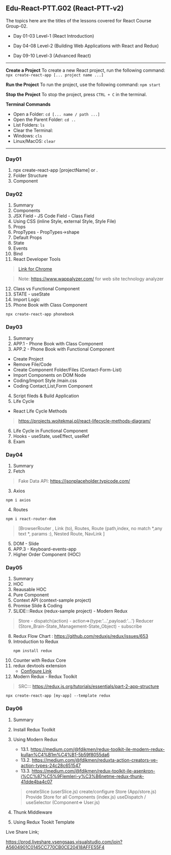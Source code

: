 
## Edu-React-PTT.G02 (React-PTT-v2)

The topics here are the titles of the lessons covered for React Course Group-02.

- Day 01-03 Level-1 (React Introduction)

- Day 04-08 Level-2 (Building Web Applications with React and Redux)

- Day 09-10 Level-3 (Advanced React)
---
**Create a Project**
To create a new React project, run the following command:
`npx create-react-app [... project name ...]`

**Run the Project**
To run the project, use the following command:
`npm start`

**Stop the Project**
To stop the project, press `CTRL + C` in the terminal.

**Terminal Commands**
- Open a Folder: `cd [... name / path ...]`
- Open the Parent Folder: `cd ..`
- List Folders: `ls`
- Clear the Terminal:
- Windows: `cls`
- Linux/MacOS: `clear`
---
### Day01
1. npx create-react-app [projectName] or .
2. Folder Structure
3. Component

### Day02
01. Summary
02. Components
03. JSX Field - JS Code Field - Class Field
04. Using CSS (inline Style, external Style, Style File)
05. Props
06. PropTypes - PropTypes->shape
07. Default Props
08. State
09. Events
10. Bind
11. React Developer Tools
> [Link for Chrome](https://chrome.google.com/webstore/detail/react-developer-tools/fmkadmapgofadopljbjfkapdkoienihi/related)

>Note: https://www.wappalyzer.com/ for web site technology analyzer

12. Class vs Functional Component
13. STATE - useState
14. Import Logic
15. Phone Book with Class Component
```node
npx create-react-app phonebook
```

### Day03
01. Summary
02. APP.1 - Phone Book with Class Component
03. APP.2 - Phone Book with Functional Component

- Create Project
- Remove File/Code
- Create Component Folder/Files (Contact-Form-List)
- Import Components on DOM Node
- Coding/Import Style /main.css
- Coding Contact,List,Form Component

04. Script fileds & Build Application
05. Life Cycle
- React Life Cycle Methods
> https://projects.wojtekmaj.pl/react-lifecycle-methods-diagram/

06. Life Cycle in Functional Component
07. Hooks - useState, useEffect, useRef
08. Exam

  

### Day04
01. Summary
02. Fetch
 > Fake Data API: https://jsonplaceholder.typicode.com/
03. Axios
```
npm i axios
```
04. Routes
```
npm i react-router-dom
```
> [BrowserRouter , Link (to), Routes, Route (path,index, no match *,any
> text *, params :), Nested Route, NavLink ]

05. DOM - Slide
06. APP.3 - Keyboard-events-app
07. Higher Order Component (HOC)
  
### Day05
01. Summary
02. HOC
03. Reausable HOC
04. Pure Component
05. Context API (context-sample project)
06. Promise Slide & Coding
07. SLIDE:::Redux (redux-sample project) - Modern Redux

> Store - dispatch(action) - action=>{type:'...',payload:'...'} Reducer
> (Store_Brain-State_Management-State_Object) - subscribe

08. Redux Flow Chart : https://github.com/reduxjs/redux/issues/653
09. Introduction to Redux
    ```
    npm install redux
    ```
10. Counter with Redux Core
11. redux devtools extension
    - [Configure Link](https://github.com/zalmoxisus/redux-devtools-extension)
12. Modern Redux - Redux Toolkit
> SRC::: https://redux.js.org/tutorials/essentials/part-2-app-structure
```
npx create-react-app [my-app] --template redux
```

  
    
### Day06
01. Summary
02. Install Redux Toolkit
03. Using Modern Redux
	- 13.1.	https://medium.com/@fdikmen/redux-toolkit-ile-modern-redux-kullan%C4%B1m%C4%B1-5b59f8055da6
	- 13.2.	https://medium.com/@fdikmen/reduxta-action-creators-ve-action-types-24c28c651547
	- 13.3.	https://medium.com/@fdikmen/redux-toolkit-ile-asenkron-i%CC%87%C5%9Flemleri-y%C3%B6netme-redux-thunk-41dde4ba4c07

    > createSlice (userSlice.js)
    > create/configure Store (App/store.js)
    > Provide Store for all Components (index.js)
    > useDispatch / useSelector (Component=> User.js)

04. Thunk Middleware
05. Using Redux Tookit Template


  
  

Live Share Link;<br/>

https://prod.liveshare.vsengsaas.visualstudio.com/join?A5604901C0145CC770CB0CE20418AFFE55F4